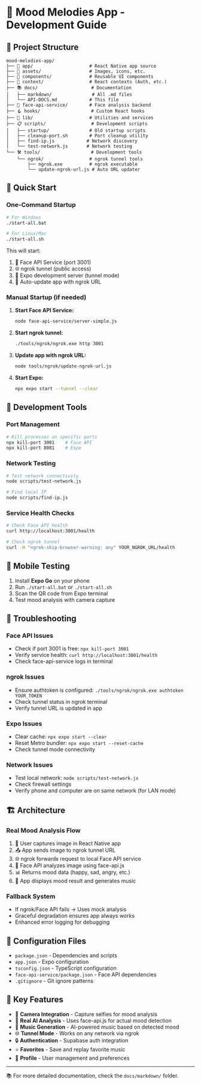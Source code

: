 # 🎵 Mood Melodies App - Development Guide

## 📁 Project Structure

```
mood-melodies-app/
├── 📱 app/                     # React Native app source
├── 🎨 assets/                  # Images, icons, etc.
├── 🧩 components/              # Reusable UI components
├── 🔧 context/                 # React contexts (Auth, etc.)
├── 📚 docs/                    # Documentation
│   ├── markdown/               # All .md files
│   └── API-DOCS.md            # This file
├── 🤖 face-api-service/        # Face analysis backend
├── 🪝 hooks/                   # Custom React hooks
├── 📡 lib/                     # Utilities and services
├── 📋 scripts/                 # Development scripts
│   ├── startup/               # Old startup scripts
│   ├── cleanup-port.sh        # Port cleanup utility
│   ├── find-ip.js            # Network discovery
│   └── test-network.js       # Network testing
└── 🛠️ tools/                   # Development tools
    └── ngrok/                 # ngrok tunnel tools
        ├── ngrok.exe          # ngrok executable
        └── update-ngrok-url.js # Auto URL updater
```

## 🚀 Quick Start

### One-Command Startup

```bash
# For Windows
./start-all.bat

# For Linux/Mac
./start-all.sh
```

This will start:

1. 🤖 Face API Service (port 3001)
2. 🌐 ngrok tunnel (public access)
3. 📱 Expo development server (tunnel mode)
4. 🔄 Auto-update app with ngrok URL

### Manual Startup (if needed)

1. **Start Face API Service:**

   ```bash
   node face-api-service/server-simple.js
   ```

2. **Start ngrok tunnel:**

   ```bash
   ./tools/ngrok/ngrok.exe http 3001
   ```

3. **Update app with ngrok URL:**

   ```bash
   node tools/ngrok/update-ngrok-url.js
   ```

4. **Start Expo:**
   ```bash
   npx expo start --tunnel --clear
   ```

## 🔧 Development Tools

### Port Management

```bash
# Kill processes on specific ports
npx kill-port 3001    # Face API
npx kill-port 8081    # Expo
```

### Network Testing

```bash
# Test network connectivity
node scripts/test-network.js

# Find local IP
node scripts/find-ip.js
```

### Service Health Checks

```bash
# Check Face API health
curl http://localhost:3001/health

# Check ngrok tunnel
curl -H "ngrok-skip-browser-warning: any" YOUR_NGROK_URL/health
```

## 📱 Mobile Testing

1. Install **Expo Go** on your phone
2. Run `./start-all.bat` or `./start-all.sh`
3. Scan the QR code from Expo terminal
4. Test mood analysis with camera capture

## 🐛 Troubleshooting

### Face API Issues

- Check if port 3001 is free: `npx kill-port 3001`
- Verify service health: `curl http://localhost:3001/health`
- Check face-api-service logs in terminal

### ngrok Issues

- Ensure authtoken is configured: `./tools/ngrok/ngrok.exe authtoken YOUR_TOKEN`
- Check tunnel status in ngrok terminal
- Verify tunnel URL is updated in app

### Expo Issues

- Clear cache: `npx expo start --clear`
- Reset Metro bundler: `npx expo start --reset-cache`
- Check tunnel mode connectivity

### Network Issues

- Test local network: `node scripts/test-network.js`
- Check firewall settings
- Verify phone and computer are on same network (for LAN mode)

## 🏗️ Architecture

### Real Mood Analysis Flow

1. 📸 User captures image in React Native app
2. 📤 App sends image to ngrok tunnel URL
3. 🌐 ngrok forwards request to local Face API service
4. 🤖 Face API analyzes image using face-api.js
5. 📊 Returns mood data (happy, sad, angry, etc.)
6. 📱 App displays mood result and generates music

### Fallback System

- If ngrok/Face API fails → Uses mock analysis
- Graceful degradation ensures app always works
- Enhanced error logging for debugging

## 📝 Configuration Files

- `package.json` - Dependencies and scripts
- `app.json` - Expo configuration
- `tsconfig.json` - TypeScript configuration
- `face-api-service/package.json` - Face API dependencies
- `.gitignore` - Git ignore patterns

## 🎯 Key Features

- 📸 **Camera Integration** - Capture selfies for mood analysis
- 🤖 **Real AI Analysis** - Uses face-api.js for actual mood detection
- 🎵 **Music Generation** - AI-powered music based on detected mood
- 🌐 **Tunnel Mode** - Works on any network via ngrok
- 🔒 **Authentication** - Supabase auth integration
- ⭐ **Favorites** - Save and replay favorite music
- 👤 **Profile** - User management and preferences

---

📚 For more detailed documentation, check the `docs/markdown/` folder.
